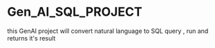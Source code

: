 # Gen_AI_SQL_PROJECT
this GenAI project will convert natural language to SQL query , run and returns it's result
